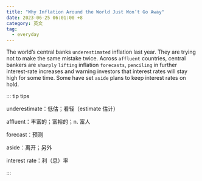 ```yaml
---
title: "Why Inflation Around the World Just Won’t Go Away"
date: 2023-06-25 06:01:00 +8
category: 英文
tag:
  - everyday
---
```


The world’s central banks `underestimated` inflation last year. They are trying not to make the same mistake twice. Across `affluent` countries, central bankers are `sharply` `lifting` inflation `forecasts`, `penciling` in further interest-rate increases and warning investors that interest rates will stay high for some time. Some have set `aside` plans to keep interest rates on hold.

::: tip tips

underestimate：低估；看轻（estimate 估计）

affluent：丰富的；富裕的；n. 富人

forecast：预测

aside：离开；另外

interest rate：利（息）率

:::
